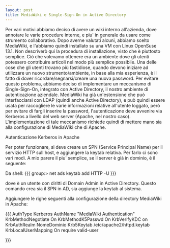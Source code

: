```yaml
---
layout: post
title: MediaWiki e Single-Sign-On in Active Directory
---
```


Per vari motivi abbiamo deciso di avere un wiki interno all'azienda, dove annotare le varie procedure interne, e piu' in generale 
da usare come strumento collaborativo.
Dopo averne valutati alcuni, abbiamo scelto MediaWiki, e l'abbiamo quindi installato su una VM con Linux OpenSuse 13.1.
Non descriverò qui la procedura di installazione, visto che è piuttosto semplice.
Ciò che volevamo ottenere era un ambiente dove gli utenti potessero contribuire articoli nel modo più semplice possibile.
Una delle cose che gli utenti trovano più fastidiose, quando devono iniziare ad utilizzare un nuovo strumento/ambiente, in base alla mia esperienza, è il
fatto di dover ricordare/segnarsi/creare una nuova password. Per evitare questo problema, abbiamo deciso di implementare un meccanismo di Single-Sign-On,
integrato con Active Directory, il nostro ambiente di autenticazione aziendale.
MediaWiki ha già un'estensione che può interfacciarsi con LDAP (quindi anche Active Directory), e può quindi essere usata per raccogliere le varie
informazioni relative all'utente loggato, però per evitare di fargli inserire la password, l'autenticazione deve avvenire via Kerberos a livello del
web server (Apache, nel nostro caso). 
L'implementazione di tale meccanismo richiede quindi di mettere mano sia alla configurazione di MediaWiki che di Apache.

Autenticazione Kerberos in Apache

Per poter funzionare, si deve creare un SPN (Service Principal Name) per il servizio HTTP sull'host, e aggiungere la keytab relativa.
Per farlo ci sono vari modi. A mio parere il piu' semplice, se il server è già in dominio, è il seguente:

Da shell:
{{{
group:> net ads keytab add HTTP -U <admin>
}}}

dove <admin> è un utente con diritti di Domain Admin in Active Directory.
Questo comando crea sia il SPN in AD, sia aggiunge la keytab al sistema.

Aggiungere le righe seguenti alla configurazione della directory MediaWiki in Apache:

{{{
    AuthType Kerberos
    AuthName "MediaWiki Authentication"
    KrbMethodNegotiate On
    KrbMethodK5Passwd On
    KrbVerifyKDC on
    KrbAuthRealm NomeDominio
    Krb5Keytab /etc/apache2/httpd.keytab
    KrbLocalUserMapping On
    require valid-user

}}}







